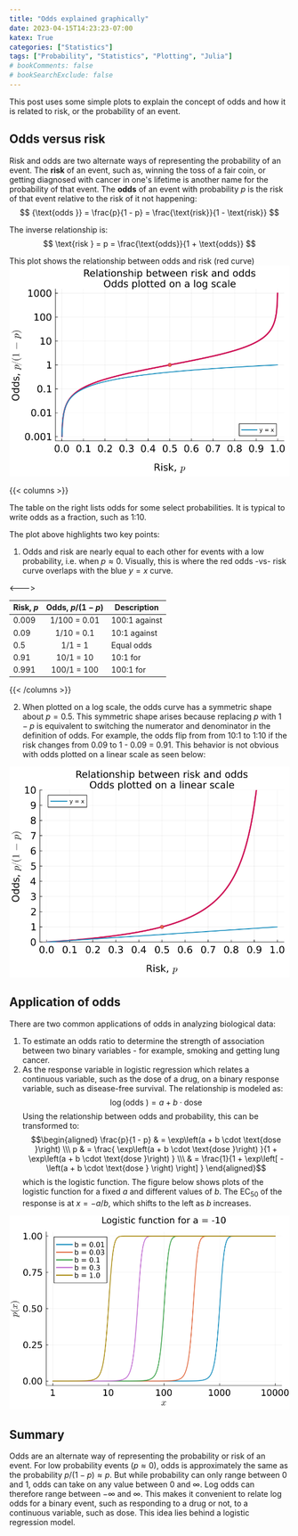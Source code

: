 ```yaml
---
title: "Odds explained graphically"
date: 2023-04-15T14:23:23-07:00
katex: True
categories: ["Statistics"]
tags: ["Probability", "Statistics", "Plotting", "Julia"]
# bookComments: false
# bookSearchExclude: false
---
```


This post uses some simple plots to explain the concept of odds and how it is related to risk, or the probability of an event.

<!--more-->

## Odds versus risk

Risk and odds are two alternate ways of representing the probability of an event. The **risk** of an event, such as, winning the toss of a fair coin, or getting diagnosed with cancer in one's lifetime is another name for the probability of that event. The **odds** of an event with probability $p$ is the risk of that event relative to the risk of it not happening:
$$ {\text{odds }} = \frac{p}{1 - p} = \frac{\text{risk}}{1 - \text{risk}} $$

The inverse relationship is:
$$ \text{risk } = p = \frac{\text{odds}}{1 + \text{odds}} $$

This plot shows the relationship between odds and risk (red curve)
![Odds -vs- Risk with y=x line](odds-vs-risk-plot.png)

{{< columns >}}

The table on the right lists odds for some select probabilities. It is typical to write odds as a fraction, such as 1:10.  

The plot above highlights two key points:  
1. Odds and risk are nearly equal to each other for events with a low probability, i.e. when $p \approx 0$. Visually, this is where the red odds -vs- risk curve overlaps with the blue $y = x$ curve.  

<--->

Risk, $p$  | Odds, $p/(1 - p)$ | Description 
---- | :--: | ---
0.009 | 1/100 = 0.01 | 100:1 against
0.09  | 1/10  = 0.1  | 10:1 against
0.5   | 1/1   = 1    | Equal odds
0.91  | 10/1  = 10   | 10:1 for
0.991 | 100/1 = 100  | 100:1 for

{{< /columns >}}

2. When plotted on a log scale, the odds curve has a symmetric shape about $p = 0.5$. This symmetric shape arises because replacing $p$ with $1-p$ is equivalent to switching the numerator and denominator in the definition of odds. For example, the odds flip from from 10:1 to 1:10 if the risk changes from 0.09 to 1 - 0.09 = 0.91. This behavior is not obvious with odds plotted on a linear scale as seen below:


![Odds -vs- Risk linear y scale](odds-vs-risk-plot-liny.png)

## Application of odds

There are two common applications of odds in analyzing biological data:  
1. To estimate an odds ratio to determine the strength of association between two binary variables - for example, smoking and getting lung cancer.  
2. As the response variable in logistic regression which relates a continuous variable, such as the dose of a drug, on a binary response variable, such as disease-free survival. The relationship is modeled as:  
$$ \log(\text{odds }) = a + b \cdot \text{dose } $$
Using the relationship between odds and probability, this can be transformed to:  
$$\begin{aligned}
\frac{p}{1 - p} & = \exp\left(a + b \cdot \text{dose }\right) \\\
p & = \frac{ \exp\left(a + b \cdot \text{dose }\right) }{1 +  \exp\left(a + b \cdot \text{dose }\right) } \\\
& = \frac{1}{1 +  \exp\left[ -\left(a + b \cdot \text{dose } \right) \right] }
\end{aligned}$$
which is the logistic function. The figure below shows plots of the logistic function for a fixed $a$ and different values of $b$. The EC$_{50}$ of the response is at $x = -a/b$, which shifts to the left as $b$ increases.

![Logistic function plot](logistic-function-plot.png)

## Summary

Odds are an alternate way of representing the probability or risk of an event. For low probability events ($p \approx 0$), odds is approximately the same as the probability $p/(1 - p) \approx p$. But while probability can only range between 0 and 1, odds can take on any value between 0 and $\infty$. Log odds can therefore range between $-\infty$ and $\infty$. This makes it convenient to relate log odds for a binary event, such as responding to a drug or not, to a continuous variable, such as dose. This idea lies behind a logistic regression model. 


